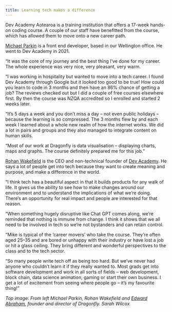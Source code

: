 ```yaml
---
title: Learning tech makes a difference
---
```


Dev Academy Aotearoa is a training institution that offers a 17-week hands-on coding course. A couple of our staff have benefitted from the course, which has allowed them to move onto a new career path.

<!--more-->

[Michael Parkin](/people/parkin-michael.html) is a front end developer, based in our Wellington office. He went to Dev Academy in 2021.

“It was the core of my journey and the best thing I’ve done for my career. The whole experience was very nice, very pleasant, very warm.
 
“I was working in hospitality but wanted to move into a tech career. I found Dev Academy through Google but it looked too good to be true! How could you learn to code in 3 months and then have an 86% chance of getting a job? The reviews checked out but I did a couple of free courses elsewhere first. By then the course was NZQA accredited so I enrolled and started 2 weeks later.

“It’s 5 days a week and you don’t miss a day – not even public holidays – because the learning is so compressed. The 3 months flew by and each week I learned about a whole new realm of how the internet works. We did a lot in pairs and groups and they also managed to integrate content on human skills.

“Most of our work at Dragonfly is data visualisation – displaying charts, maps and graphs. The course definitely prepared me for this job.”

[Rohan Wakefield](https://www.linkedin.com/in/rohanwakefield/) is the CEO and non-technical founder of [Dev Academy](https://devacademy.co.nz/). He says a lot of people get into tech because they want to create meaning and purpose, and make a difference in the world.

“I think tech has a beautiful aspect in that it builds products for any walk of life. It gives us the ability to see how to make changes around our environment and to understand the implications of what we’re doing. There’s an opportunity for real impact and people are interested for that reason.

“When something hugely disruptive like Chat GPT comes along, we’re reminded that nothing is immune from change. I think it shows that we all need to be involved in tech so we’re not bystanders and can retain control.

“Mike is typical of the ‘career movers’ who take the course. They’re often aged 25–35 and are bored or unhappy with their industry or have lost a job or hit a glass ceiling. They bring different and wonderful perspectives to the class and to the tech sector.

“So many people write tech off as being too hard. But we’ve never had anyone who couldn’t learn it if they really wanted to. Most grads get into software development and work in all sorts of fields – web development, block chain, data science animation, gaming or start their own business. I get a lot of excitement from seeing where people go – it’s my favourite thing!” 

*Top image: From left Michael Parkin, Rohan Wakefield and [Edward Abraham](/people/abraham-edward.html), founder and director of Dragonfly. Sarah Wilcox* 



